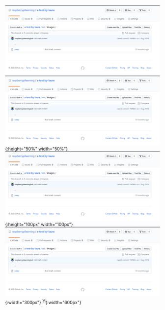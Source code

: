 ![image](images/image.png)
![image](images/image.png){:height="50%" width="50%"}
![image](images/image.png){:height="100px" width="100px"}
![image](images/image.png){:width="300px"}
![image](images/y.png){:width="600px"}
